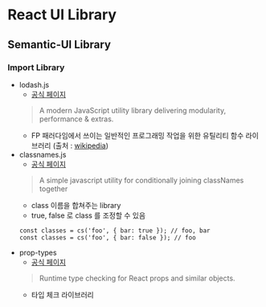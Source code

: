 # React UI Library 
## Semantic-UI Library

### Import Library
- lodash.js
    - [공식 페이지](https://lodash.com/, "공식페이지")
    > A modern JavaScript utility library delivering modularity, performance & extras.
    - FP 패러다임에서 쓰이는 
    일반적인 프로그래밍 작업을 위한 유틸리티 함수 라이브러리
    (출처 : [wikipedia](https://en.wikipedia.org/wiki/Lodash "Wikipedia"))
- classnames.js
    - [공식 페이지](  http://jedwatson.github.io/classnames
)
    > A simple javascript utility for conditionally joining classNames together
    - class 이름을 합쳐주는 library
    - true, false 로 class 를 조정할 수 있음
    ~~~
    const classes = cs('foo', { bar: true }); // foo, bar
    const classes = cs('foo', { bar: false }); // foo
    ~~~
- prop-types
    - [공식 페이지](https://www.npmjs.com/package/prop-types)
    > Runtime type checking for React props and similar objects.
    - 타입 체크 라이브러리

